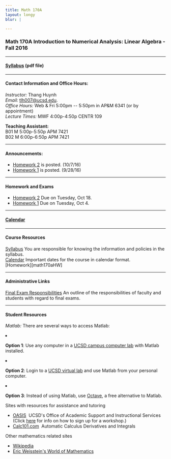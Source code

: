 ```yaml
---
title: Math 170A
layout: longy
blur: |

---
```

### Math 170A Introduction to Numerical Analysis: Linear Algebra - Fall 2016


---

#### [Syllabus][math170aSyl] (pdf file)

  [math170aSyl]:http://thanghuynh.org/teaching/math170a_syllabus.pdf

---  

#### Contact Information and Office Hours:  

*Instructor:* Thang Huynh  
*Email:* [tlh007@ucsd.edu][email].    
*Office Hours:* Web & Fri 5:00pm -- 5:50pm in AP&M 6341 (or by appointment)    
*Lecture Times:* MWF	4:00p-4:50p	CENTR	109  

[email]: mailto:tlh007@ucsd.edu

**Teaching Assistant:**   
B01	M	5:00p-5:50p	APM	7421  
B02	M	6:00p-6:50p	APM	7421  

--- 

#### Announcements:  

  * [Homework 2][hw2] is posted. (10/7/16)
  * [Homework 1][hw1] is posted. (9/28/16)


---

#### Homework and Exams
  
  * [Homework 2][hw2] Due on Tuesday, Oct 18.
  * [Homework 1][hw1] Due on Tuesday, Oct 4.

[hw2]:http://thanghuynh.org/teaching/math170a_f16_hw.html#hmwk2
[hw1]:http://thanghuynh.org/teaching/math170a_f16_hw.html#hmwk1  



---

#### [Calendar][math170aCal]
  
  [math170aCal]:http://thanghuynh.org/teaching/math170a_f16_cal.html  


---  

#### Course Resources  

[Syllabus][math170aSyl] You are responsible for knowing the information and policies in the syllabus.  
[Calendar][math170aCal] Important dates for the course in calendar format.  
[Homework][math170aHW]  

[math170aCal]:http://thanghuynh.org/teaching/math170a_f16_cal.html
[math170aSyl]:http://thanghuynh.org/teaching/math170a_syllabus.pdf


---  

#### Administrative Links  
[Final Exam Responsibilities](http://blink.ucsd.edu/Blink/External/Topics/How_To/0,1260,17998,00.html) An outline of the responsibilities of faculty and students
with regard to final exams.


---

#### Student Resources

*Matlab:* There are several ways to access Matlab:  
<li><p><b>Option 1</b>: Use any computer in a <a href="http://acms.ucsd.edu/students/computer-labs/">UCSD campus computer lab</a> with Matlab installed.</p>
</li>
<li><p><b>Option 2</b>: Login to a <a href="http://acms.ucsd.edu/students/govirtual/">UCSD virtual lab</a> and use Matlab from your personal computer.</p>
</li>
<li><p><b>Option 3</b>: Instead of using Matlab, use <a href="https://www.gnu.org/software/octave/">Octave</a>, a free alternative to Matlab.</p>
</li>



Sites with resources for assistance and tutoring
<ul><p></p><li><a href="http://oasis.ucsd.edu/">OASIS</a> &nbsp;UCSD's Office of Academic Support and
Instructional Services (Click <a href="https://students.ucsd.edu/academics/_organizations/oasis/math-science/workshops.html">here</a> for info on how to sign up for a workshop.)</li> 
<li><a href="http://www.calc101.com/">Calc101.com</a> &nbsp;Automatic Calculus Derivatives and
Integrals</li>
<p></p>
</ul>

Other mathematics related sites 
<p></p><ul>
<li><a href="http://en.wikipedia.org/wiki/Portal:Mathematics">Wikipedia</a></li>
<li><a href="http://mathworld.wolfram.com/">Eric Weisstein's World of Mathematics</a></li>
</ul>


















